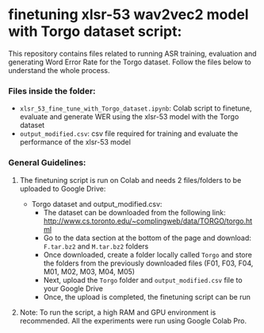 # finetuning xlsr-53 wav2vec2 model with Torgo dataset script:

This repository contains files related to running ASR training, evaluation and generating Word Error Rate for the Torgo dataset. Follow the files below to understand the whole process.

### Files inside the folder:
- `xlsr_53_fine_tune_with_Torgo_dataset.ipynb`: Colab script to finetune, evaluate and generate WER using the xlsr-53 model with the Torgo dataset
- `output_modified.csv`: csv file required for training and evaluate the performance of the xlsr-53 model

### General Guidelines:
1. The finetuning script is run on Colab and needs 2 files/folders to be uploaded to Google Drive:
    - Torgo dataset and output_modified.csv:
        - The dataset can be downloaded from the following link: http://www.cs.toronto.edu/~complingweb/data/TORGO/torgo.html
        - Go to the data section at the bottom of the page and download: `F.tar.bz2` and `M.tar.bz2` folders
        - Once downloaded, create a folder locally called `Torgo` and store the folders from the previously downloaded files (F01, F03, F04, M01, M02, M03, M04, M05)
        - Next, upload the `Torgo` folder and `output_modified.csv` file to your Google Drive
        - Once, the upload is completed, the finetuning script can be run

2. Note: To run the script, a high RAM and GPU environment is recommended. All the experiments were run using Google Colab Pro.